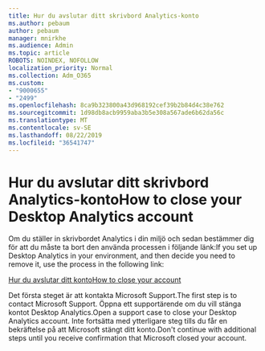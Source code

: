 ```yaml
---
title: Hur du avslutar ditt skrivbord Analytics-konto
ms.author: pebaum
author: pebaum
manager: mnirkhe
ms.audience: Admin
ms.topic: article
ROBOTS: NOINDEX, NOFOLLOW
localization_priority: Normal
ms.collection: Adm_O365
ms.custom:
- "9000655"
- "2499"
ms.openlocfilehash: 8ca9b323800a43d968192cef39b2b84d4c38e762
ms.sourcegitcommit: 1d98db8acb9959aba3b5e308a567ade6b62da56c
ms.translationtype: MT
ms.contentlocale: sv-SE
ms.lasthandoff: 08/22/2019
ms.locfileid: "36541747"
---
```

# <a name="how-to-close-your-desktop-analytics-account"></a><span data-ttu-id="603d1-102">Hur du avslutar ditt skrivbord Analytics-konto</span><span class="sxs-lookup"><span data-stu-id="603d1-102">How to close your Desktop Analytics account</span></span>

<span data-ttu-id="603d1-103">Om du ställer in skrivbordet Analytics i din miljö och sedan bestämmer dig för att du måste ta bort den använda processen i följande länk:</span><span class="sxs-lookup"><span data-stu-id="603d1-103">If you set up Desktop Analytics in your environment, and then decide you need to remove it, use the process in the following link:</span></span>

[<span data-ttu-id="603d1-104">Hur du avslutar ditt konto</span><span class="sxs-lookup"><span data-stu-id="603d1-104">How to close your account</span></span>](https://docs.microsoft.com/sccm/desktop-analytics/account-close)

<span data-ttu-id="603d1-105">Det första steget är att kontakta Microsoft Support.</span><span class="sxs-lookup"><span data-stu-id="603d1-105">The first step is to contact Microsoft Support.</span></span> <span data-ttu-id="603d1-106">Öppna ett supportärende om du vill stänga kontot Desktop Analytics.</span><span class="sxs-lookup"><span data-stu-id="603d1-106">Open a support case to close your Desktop Analytics account.</span></span> <span data-ttu-id="603d1-107">Inte fortsätta med ytterligare steg tills du får en bekräftelse på att Microsoft stängt ditt konto.</span><span class="sxs-lookup"><span data-stu-id="603d1-107">Don't continue with additional steps until you receive confirmation that Microsoft closed your account.</span></span>